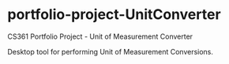 # portfolio-project-UnitConverter
CS361 Portfolio Project - Unit of Measurement Converter

Desktop tool for performing Unit of Measurement Conversions.
